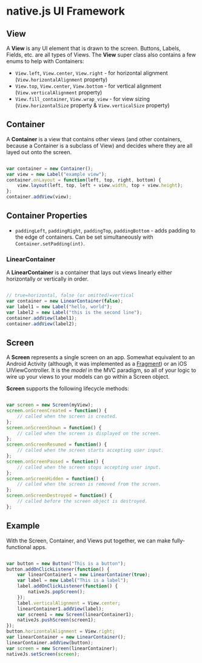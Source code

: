 # native.js UI Framework

## View
A **View** is any UI element that is drawn to the screen. Buttons, Labels, Fields, etc. are all types of Views. The **View** super class also contains a few enums to help with Containers:

*  `View.left`, `View.center`, `View.right` - for horizontal alignment (`View.horizontalAlignment` property)
*  `View.top`, `View.center`, `View.bottom` - for vertical alignment (`View.verticalAlignment` property)
*  `View.fill_container`, `View.wrap_view` - for view sizing (`View.horizontalSize` property & `View.verticalSize` property)

## Container

A **Container** is a view that contains other views (and other containers, because a Container is a subclass of View) and decides where they are all layed out onto the screen.

```javascript

var container = new Container();
var view = new Label("example view");
container.onLayout = function(left, top, right, bottom) {
	view.layout(left, top, left + view.width, top + view.height);
};
container.addView(view);
```

**Container Properties**
--------------------------

*  `paddingLeft`, `paddingRight`, `paddingTop`, `paddingBottom` - adds padding to the edge of containers. Can be set simultaneously with `Container.setPadding(int)`.

### LinearContainer

A **LinearContainer** is a container that lays out views linearly either horizontally or vertically in order.

```javascript

// true=horizontal, false (or omitted)=vertical
var container = new LinearContainer(false);
var label1 = new Label("hello, world");
var label2 = new Label("this is the second line");
container.addView(label1);
container.addView(label2);
```

## Screen

A **Screen** represents a single screen on an app. Somewhat equivalent to an Android Activity (although, it was implemented as a [Fragment](android/src/com/wajawinc/nativejs/Screen.java)) or an iOS UIViewController. It is the *model* in the MVC paradigm, so all of your logic to wire up your views to your models can go within a Screen object.

**Screen** supports the following lifecycle methods:

```javascript

var screen = new Screen(myView);
screen.onScreenCreated = function() {
	// called when the screen is created.
};
screen.onScreenShown = function() {
	// called when the screen is displayed on the screen.
};
screen.onScreenResumed = function() {
	// called when the screen starts accepting user input.
};
screen.onScreenPaused = function() {
	// called when the screen stops accepting user input.
};
screen.onScreenHidden = function() {
	// called when the screen is removed from the screen.
};
screen.onScreenDestroyed = function() {
	// called before the screen object is destroyed.
};
```

## Example

With the Screen, Container, and Views put together, we can make fully-functional apps.

```javascript

var button = new Button("This is a button");
button.addOnClickListener(function() {
	var linearContainer1 = new LinearContainer(true);
	var label = new Label("This is a label");
	label.addOnClickListener(function() {
		nativeJs.popScreen();
	});
	label.verticalAlignment = View.center;
	linearContainer1.addView(label);
	var screen1 = new Screen(linearContainer1);
	nativeJs.pushScreen(screen1);
});
button.horizontalAlignment = View.right;
var linearContainer = new LinearContainer();
linearContainer.addView(button);
var screen = new Screen(linearContainer);
nativeJs.setScreen(screen);
```